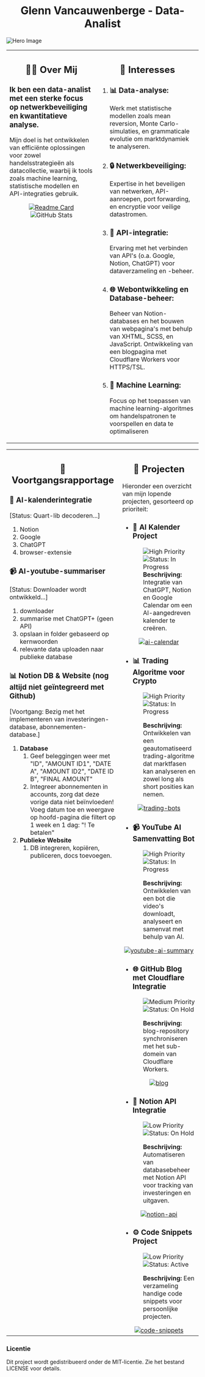<h1 align="center"">Glenn Vancauwenberge - <strong>Data-Analist</strong></h1>

![Hero Image](https://img.freepik.com/free-vector/vector-abstract-colorful-big-data-visualization-futuristic-infographics-aesthetic-design-visual-information-complexity-intricate-data-threads-graphic-social-network-business-analytics_1217-2428.jpg?t=st=1728511444~exp=1728515044~hmac=5da0995a985e0e1194aba1c35b1562a00066ead445c8edbc580c4b97c66ee553&w=900)

<table>
  <tr>
    <td align="left" style="vertical-align: top;">
      <h2 align="center">🧑‍💻 Over Mij</h2>
      <h3>Ik ben een <strong>data-analist</strong> met een sterke focus op <strong>netwerkbeveiliging</strong> en <strong>kwantitatieve analyse.</strong>
      </h3> 
      <p>Mijn doel is het ontwikkelen van efficiënte oplossingen voor zowel handelsstrategieën als datacollectie, waarbij ik tools zoals machine learning, statistische modellen en API-integraties gebruik.</p>
      <div align="center">
        <a href="https://github.com/DR-GRIEZEL/DR-GRIEZEL">
          <img src="https://github-readme-stats.vercel.app/api/pin/?username=DR-GRIEZEL&repo=DR-GRIEZEL" alt="Readme Card" style="max-width: 100%; height: auto;"/>
        </a>
        <img src="https://github-readme-stats.vercel.app/api?username=DR-GRIEZEL&show_icons=true&theme=gruvbox" alt="GitHub Stats" style="max-width: 100%; height: auto;"/>
      </div>
    </td>
    <td align="left" style="vertical-align: top;">
      <h2 align="center">🚀 Interesses</h2>
      <ol>
        <li><h3>📊 <strong>Data-analyse:</strong></h3>
          <p>Werk met statistische modellen zoals mean reversion, Monte Carlo-simulaties, en grammaticale evolutie om marktdynamiek te analyseren.</p>
        </li>
        <li><h3>🔒 <strong>Netwerkbeveiliging:</strong></h3>
          <p>Expertise in het beveiligen van netwerken, API-aanroepen, port forwarding, en encryptie voor veilige datastromen.</p>
        </li>
        <li><h3>🔗 <strong>API-integratie:</strong></h3>
          <p>Ervaring met het verbinden van API's (o.a. Google, Notion, ChatGPT) voor dataverzameling en -beheer.</p>
        </li>
        <li><h3>🌐 <strong>Webontwikkeling</strong> en <strong>Database-beheer:</strong></h3>
        <p>Beheer van Notion-databases en het bouwen van webpagina's met behulp van XHTML, SCSS, en JavaScript. Ontwikkeling van een blogpagina met Cloudflare Workers voor HTTPS/TSL.</p>
        </li>
        <li><h3>🤖 <strong>Machine Learning:</strong></h3>
        <p>Focus op het toepassen van machine learning-algoritmes om handelspatronen te voorspellen en data te optimaliseren</p>
        </li>
      </ol>
    </td>
  </tr>
</table>

<table>
  <tr>
    <!-- Voortgangsrapportage Sectie -->
    <td align="left" style="vertical-align: top;">
      <h2 align="center">📎 Voortgangsrapportage</h2>
      <h3>📅 <strong>AI-kalenderintegratie</strong></h3>
      <p>[Status: Quart-lib decoderen...]</p>
      <ol>
        <li>Notion</li>
        <li>Google</li>
        <li>ChatGPT</li>
        <li>browser-extensie</li>
      </ol>
      <h3>📹 <strong>AI-youtube-summariser</strong></h3>
      <p>[Status: Downloader wordt ontwikkeld...]</p>
      <ol>
        <li>downloader</li>
        <li>summarise met ChatGPT+ (geen API)</li>
        <li>opslaan in folder gebaseerd op kernwoorden</li>
        <li>relevante data uploaden naar publieke database</li>
      </ol>
      <h3>📊 <strong>Notion DB & Website (nog altijd niet geïntegreerd met Github)</strong></h3>
      <p>[Voortgang: Bezig met het implementeren van investeringen-database, abonnementen-database.]</p>
      <ol>
        <li><strong>Database</strong>
          <ol>
            <li>Geef beleggingen weer met "ID", "AMOUNT ID1", "DATE A", "AMOUNT ID2", "DATE ID B", "FINAL AMOUNT"</li>
            <li>Integreer abonnementen in accounts, zorg dat deze vorige data niet beïnvloeden! Voeg datum toe en weergave op hoofd-pagina die filtert op 1 week en 1 dag: "! Te betalen"</li>
          </ol>
        </li>
        <li><strong>Publieke Website</strong>
          <ol>
            <li>DB integreren, kopiëren, publiceren, docs toevoegen.</li>
          </ol>
        </li>
      </ol>
    </td>
    <!-- Projecten Sectie -->
    <td align="left" style="vertical-align: top;">
      <h2 align="center"><strong>🎯 Projecten</strong></h2>
      <p>Hieronder een overzicht van mijn lopende projecten, gesorteerd op prioriteit:</p>
      <!-- Project 1 -->
      <ul>
        <li>
          <h3>📅 AI Kalender Project</h3>
          <ol>
            <img src="https://img.shields.io/badge/Prioriteit-High-red" alt="High Priority">
            <img src="https://img.shields.io/badge/Status-In%20Progress-yellow" alt="Status: In Progress">
            <strong>Beschrijving:</strong> Integratie van ChatGPT, Notion en Google Calendar om een AI-aangedreven kalender te creëren.</p>
          </ol>
        </li>
      </ul>
        <div align="center">
          <a href="https://github.com/DR-GRIEZEL/ai-calendar">
            <img src="https://github-readme-stats.vercel.app/api/pin/?username=DR-GRIEZEL&repo=ai-calendar" alt="ai-calendar" style="height: auto;"/>
          </a>
        </div>
      <!-- Project 2 -->
      <ul>
        <li>
          <h3>📊 Trading Algoritme voor Crypto</h3>
          <ol>
            <img src="https://img.shields.io/badge/Prioriteit-High-red" alt="High Priority">
            <img src="https://img.shields.io/badge/Status-In%20Progress-yellow" alt="Status: In Progress">
            <p><strong>Beschrijving:</strong> Ontwikkelen van een geautomatiseerd trading-algoritme dat marktfasen kan analyseren en zowel long als short posities kan nemen.</p>
          </ol>
        </li>
      </ul>
        <div align="center">
          <a href="https://github.com/DR-GRIEZEL/trading-bots">
            <img src="https://github-readme-stats.vercel.app/api/pin/?username=DR-GRIEZEL&repo=trading-bots" alt="trading-bots" style="height: auto;"/>
          </a>
        </div>
      <!-- Project 3 -->
      <ul>
        <li>
          <h3>📹 YouTube AI Samenvatting Bot</h3>
          <ol>
            <img src="https://img.shields.io/badge/Prioriteit-High-red" alt="High Priority">
            <img src="https://img.shields.io/badge/Status-In%20Progress-yellow" alt="Status: In Progress">
            <p><strong>Beschrijving:</strong> Ontwikkelen van een bot die video's downloadt, analyseert en samenvat met behulp van AI.</p>
          </ol>
        </li>
      </ul>
        <div align="center">
          <a href="https://github.com/DR-GRIEZEL/youtube-ai-summary">
            <img src="https://github-readme-stats.vercel.app/api/pin/?username=DR-GRIEZEL&repo=youtube-ai-summary" alt="youtube-ai-summary" style="height: auto;"/>
          </a>
        </div>
      <!-- Project 4 -->
      <ul>
        <li>
          <h3>🌐 GitHub Blog met Cloudflare Integratie</h3>
          <ol>
            <img src="https://img.shields.io/badge/Prioriteit-Medium-yellow" alt="Medium Priority"></li>
            <img src="https://img.shields.io/badge/Status-On%20Hold-orange" alt="Status: On Hold">
            <p><strong>Beschrijving:</strong> blog-repository synchroniseren met het sub-domein van Cloudflare Workers.</p>
          </ol>
        </li>
      </ul>
        <div align="center">
          <a href="https://github.com/DR-GRIEZEL/blog">
            <img src="https://github-readme-stats.vercel.app/api/pin/?username=DR-GRIEZEL&repo=blog" alt="blog" style="height: auto;"/>
          </a>
        </div>
      <!-- Project 5 -->
      <ul>
        <li>
          <h3>🔗 Notion API Integratie</h3>
          <ol>
            <img src="https://img.shields.io/badge/Prioriteit-Low-green" alt="Low Priority"></li>
            <img src="https://img.shields.io/badge/Status-On%20Hold-orange" alt="Status: On Hold">
            <p><strong>Beschrijving:</strong> Automatiseren van databasebeheer met Notion API voor tracking van investeringen en uitgaven.</p>
          </ol>
        </li>
      </ul>
        <div align="center">
          <a href="https://github.com/DR-GRIEZEL/notion-api">
            <img src="https://github-readme-stats.vercel.app/api/pin/?username=DR-GRIEZEL&repo=notion-api" alt="notion-api" style="height: auto;"/>
          </a>
        </div>
      <!-- Project 6 -->
      <ul>
        <li>
          <h3>⚙️ Code Snippets Project</h3>
          <ol>
            <img src="https://img.shields.io/badge/Prioriteit-Low-green" alt="Low Priority"></li>
            <img src="https://img.shields.io/badge/Status-Active-brightgreen" alt="Status: Active">
            <p><strong>Beschrijving:</strong> Een verzameling handige code snippets voor persoonlijke projecten.</p>
          </ol>
        </li>
      </ul>
        <div align="center">
          <a href="https://github.com/DR-GRIEZEL/code-snippets">
            <img src="https://github-readme-stats.vercel.app/api/pin/?username=DR-GRIEZEL&repo=ncode-snippets" alt="code-snippets" style="height: auto;"/>
          </a>
        </div>
    </td>
  </tr>
</table>
<h3>Licentie</h3>
<p>Dit project wordt gedistribueerd onder de MIT-licentie. Zie het bestand LICENSE voor details.</p>
